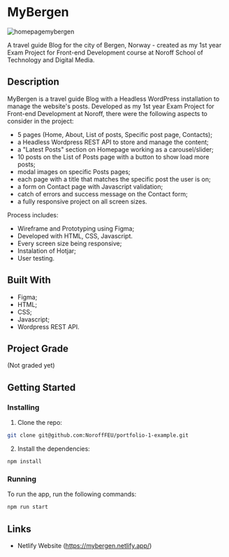 # MyBergen

![homepagemybergen](https://user-images.githubusercontent.com/50967213/194757834-736fff0c-3440-4863-8fcc-51672a5b2e52.jpg)

A travel guide Blog for the city of Bergen, Norway - created as my 1st year Exam Project for Front-end Development course at Noroff School of Technology and Digital Media.

## Description

MyBergen is a travel guide Blog with a Headless WordPress installation to manage the website's posts.
Developed as my 1st year Exam Project for Front-end Development at Noroff, there were the following aspects to consider in the project:

- 5 pages (Home, About, List of posts, Specific post page, Contacts);
- a Headless Wordpress REST API to store and manage the content;
- a "Latest Posts" section on Homepage working as a carousel/slider;
- 10 posts on the List of Posts page with a button to show load more posts;
- modal images on specific Posts pages;
- each page with a title that matches the specific post the user is on;
- a form on Contact page with Javascript validation;
- catch of errors and success message on the Contact form;
- a fully responsive project on all screen sizes.

Process includes:

- Wireframe and Prototyping using Figma;
- Developed with HTML, CSS, Javascript.
- Every screen size being responsive;
- Instalation of Hotjar;
- User testing.

## Built With

- Figma;
- HTML;
- CSS;
- Javascript;
- Wordpress REST API.

## Project Grade
(Not graded yet)

## Getting Started

### Installing

1. Clone the repo:

```bash
git clone git@github.com:NoroffFEU/portfolio-1-example.git
```

2. Install the dependencies:

```
npm install
```

### Running

To run the app, run the following commands:

```bash
npm run start
```

## Links

- Netlify Website (https://mybergen.netlify.app/)
